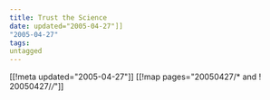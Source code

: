 ```yaml
---
title: Trust the Science
date: updated="2005-04-27"]]
"2005-04-27"
tags:
untagged
---
```

[[!meta updated="2005-04-27"]]
[[!map pages="20050427/* and ! 20050427/*/*"]]
